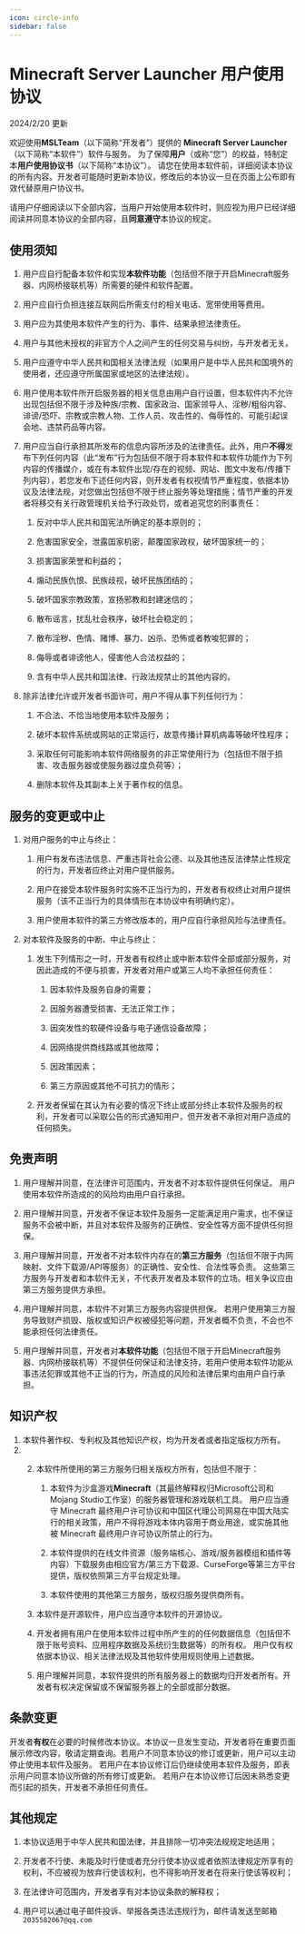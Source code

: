 ```yaml
---
icon: circle-info
sidebar: false
---
```


# Minecraft Server Launcher 用户使用协议
2024/2/20 更新

欢迎使用**MSLTeam**（以下简称“开发者”）提供的 **Minecraft Server Launcher**（以下简称“本软件”）软件与服务。 为了保障**用户**（或称“您”）的权益，特制定本**用户使用协议书**（以下简称“本协议”）。 请您在使用本软件前，详细阅读本协议的所有内容。开发者可能随时更新本协议，修改后的本协议一旦在页面上公布即有效代替原用户协议书。

请用户仔细阅读以下全部内容，当用户开始使用本软件时，则应视为用户已经详细阅读并同意本协议的全部内容，且**同意遵守**本协议的规定。

## 使用须知

1. 用户应自行配备本软件和实现**本软件功能**（包括但不限于开启Minecraft服务器、内网桥接联机等）所需要的硬件和软件配置。

2. 用户应自行负担连接互联网后所需支付的相关电话、宽带使用等费用。

3. 用户应为其使用本软件产生的行为、事件、结果承担法律责任。

4. 用户与其他未授权的非官方个人之间产生的任何交易与纠纷，与开发者无关。

5. 用户应遵守中华人民共和国相关法律法规（如果用户是中华人民共和国境外的使用者，还应遵守所属国家或地区的法律法规）。

6. 用户使用本软件所开启服务器的相关信息由用户自行设置，但本软件内不允许出现包括但不限于涉及种族/宗教、国家政治、国家领导人、淫秽/粗俗内容、诽谤/恐吓、宗教或宗教人物、工作人员、攻击性的、侮辱性的、可能引起误会地、违禁药品等内容。

7. 用户应当自行承担其所发布的信息内容所涉及的法律责任。此外，用户**不得**发布下列任何内容（此“发布”行为包括但不限于将本软件和本软件功能作为下列内容的传播媒介，或在有本软件出现/存在的视频、网站、图文中发布/传播下列内容），若您发布下述任何内容，则开发者有权视情节严重程度，依据本协议及法律法规，对您做出包括但不限于终止服务等处理措施；情节严重的开发者将移交有关行政管理机关给予行政处罚，或者追究您的刑事责任：

   1. 反对中华人民共和国宪法所确定的基本原则的；

   2. 危害国家安全，泄露国家机密，颠覆国家政权，破坏国家统一的；

   3. 损害国家荣誉和利益的；

   4. 煽动民族仇恨、民族歧视，破坏民族团结的；

   5. 破坏国家宗教政策，宣扬邪教和封建迷信的；

   6. 散布谣言，扰乱社会秩序，破坏社会稳定的；

   7. 散布淫秽、色情、赌博、暴力、凶杀、恐怖或者教唆犯罪的；

   8. 侮辱或者诽谤他人，侵害他人合法权益的；

   9. 含有中华人民共和国法律、行政法规禁止的其他内容的。

8. 除非法律允许或开发者书面许可，用户不得从事下列任何行为：

   1. 不合法、不恰当地使用本软件及服务；

   2. 破坏本软件系统或网站的正常运行，故意传播计算机病毒等破坏性程序；

   3. 采取任何可能影响本软件网络服务的非正常使用行为（包括但不限于损害、攻击服务器或使服务器过度负荷等）；

   4. 删除本软件及其副本上关于著作权的信息。

## 服务的变更或中止

1. 对用户服务的中止与终止：

   1. 用户有发布违法信息、严重违背社会公德、以及其他违反法律禁止性规定的行为，开发者应终止对用户提供服务。
   
   2. 用户在接受本软件服务时实施不正当行为的，开发者有权终止对用户提供服务（该不正当行为的具体情形在本协议中有明确约定）。
   
   3. 用户使用本软件的第三方修改版本的，用户应自行承担风险与法律责任。

2. 对本软件及服务的中断、中止与终止：

   1. 发生下列情形之一时，开发者有权终止或中断本软件全部或部分服务，对因此造成的不便与损害，开发者对用户或第三人均不承担任何责任：

      1. 因本软件及服务自身的需要；

      2. 因服务器遭受损害、无法正常工作；

      3. 因突发性的软硬件设备与电子通信设备故障；

      4. 因网络提供商线路或其他故障；

      5. 因政策因素；

      6. 第三方原因或其他不可抗力的情形；

   2. 开发者保留在其认为有必要的情况下终止或部分终止本软件及服务的权利，开发者可以采取公告的形式通知用户，但开发者不承担对用户造成的任何损失。

## 免责声明

   1. 用户理解并同意，在法律许可范围内，开发者不对本软件提供任何保证。 用户使用本软件所造成的的风险均由用户自行承担。
   
   2. 用户理解并同意，开发者不保证本软件及服务一定能满足用户需求，也不保证服务不会被中断，并且对本软件及服务的正确性、安全性等方面不提供任何担保。
   
   3. 用户理解并同意，开发者不对本软件内存在的**第三方服务**（包括但不限于内网映射、文件下载源/API等服务）的正确性、安全性、合法性等负责。 这些第三方服务与开发者和本软件无关，不代表开发者及本软件的立场。相关争议应由第三方服务提供方承担。
   
   4. 用户理解并同意，本软件不对第三方服务内容提供担保。 若用户使用第三方服务导致财产损毁、版权或知识产权被侵犯等问题，开发者概不负责，不会也不能承担任何法律责任。
   
   5. 用户理解并同意，开发者对**本软件功能**（包括但不限于开启Minecraft服务器、内网桥接联机等）不提供任何保证和法律支持，若用户使用本软件功能从事违法犯罪或其他不正当的行为，所造成的风险和法律后果均由用户自行承担。
      
## 知识产权
   1. 本软件著作权、专利权及其他知识产权，均为开发者或者指定版权方所有。
2. 
   2. 本软件所使用的第三方服务归相关版权方所有，包括但不限于：

      1. 本软件为沙盒游戏**Minecraft**（其最终解释权归Microsoft公司和Mojang Studio工作室）的服务器管理和游戏联机工具。 用户应当遵守 Minecraft 最终用户许可协议和中国区代理公司网易在中国大陆实行的相关政策，用户不得将游戏本体内容用于商业用途，或实施其他被 Minecraft 最终用户许可协议所禁止的行为。
      
      2. 本软件提供的在线文件资源（服务端核心、游戏/服务器模组和插件等内容）下载服务由相应官方/第三方下载源、CurseForge等第三方平台提供，版权依照第三方平台规定处理。
      
      3. 本软件使用的其他第三方服务，版权归服务提供商所有。
      
   3. 本软件是开源软件，用户应当遵守本软件的开源协议。
   
   4. 开发者拥有用户在使用本软件过程中所产生的的任何数据信息（包括但不限于账号资料、应用程序数据及系统衍生数据等）的所有权。 用户仅有权依据本协议、相关法律法规及其他软件使用规则使用上述数据。
   
   5. 用户理解并同意，本软件提供的所有服务器上的数据均归开发者所有。开发者有权决定保留或不保留服务器上的全部或部分数据。
   
## 条款变更

   开发者**有权**在必要的时候修改本协议。本协议一旦发生变动，开发者将在重要页面展示修改内容，敬请定期查询。若用户不同意本协议的修订或更新，用户可以主动停止使用本软件及服务。 若用户在本协议修订后仍继续使用本软件及服务，即表示用户同意本协议所做的所有修订或更新。 若用户在本协议修订后因未熟悉变更而引起的损失，开发者不承担任何责任。

## 其他规定
   1. 本协议适用于中华人民共和国法律，并且排除一切冲突法规规定地适用；

   2. 开发者不行使、未能及时行使或者充分行使本协议或者依照法律规定所享有的权利，不应被视为放弃行使该权利，也不得影响开发者在将来行使该等权利；

   3. 在法律许可范围内，开发者享有对本协议条款的解释权；

   4. 用户可以通过电子邮件投诉、举报各类违法违规行为，邮件请发送至邮箱```2035582067@qq.com```
